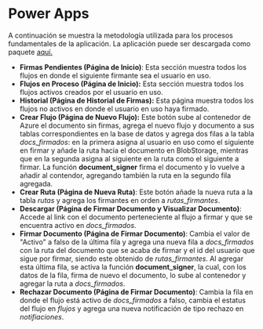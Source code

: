 # Power Apps

A continuación se muestra la metodología utilizada para los procesos fundamentales de la aplicación. La aplicación puede ser descargada como paquete [aquí.](<Power App Source/Morfosis1.0.msapp>)

* **Firmas Pendientes (Página de Inicio)**: Esta sección muestra todos los flujos en donde el siguiente firmante sea el usuario en uso.
* **Flujos en Proceso (Página de Inicio):** Esta sección muestra todos los flujos activos creados por el usuario en uso.
* **Historial (Página de Historial de Firmas):** Esta página muestra todos los flujos no activos en donde el usuario en uso haya firmado.
* **Crear Flujo (Página de Nuevo Flujo):** Este botón sube al contenedor de Azure el documento sin firmas, agrega el nuevo flujo y documento a sus tablas correspondientes en la base de datos y agrega dos filas a la tabla *docs_firmados*: en la primera asigna al usuario en uso como el siguiente en firmar y añade la ruta hacia el documento en BlobStorage, mientras que en la segunda asigna al siguiente en la ruta como el siguiente a firmar. La función **document_signer** firma el documento y lo vuelve a añadir al contendor, agregando también la ruta en la segundo fila agregada.
* **Crear Ruta (Página de Nueva Ruta)**: Este botón añade la nueva ruta a la tabla *rutas* y agrega los firmantes en orden a *rutas_firmantes*.
* **Descargar (Página de Firmar Documento y Visualizar Documento)**: Accede al link con el documento perteneciente al flujo a firmar y que se encuentra activo en *docs_firmados*.
* **Firmar Documento (Página de Firmar Documento)**: Cambia el valor de "Activo" a falso de la última fila y agrega una nueva fila a *docs_firmados* con la ruta del documento que se acaba de firmar y el id del usuario que sigue por firmar, siendo este obtenido de *rutas_firmantes*. Al agregar esta última fila, se activa la función **document_signer**, la cual, con los datos de la fila, firma de nuevo el documento, lo sube al contenedor y agregar la ruta a *docs_firmados*.
* **Rechazar Documento (Página de Firmar Documento)**: Cambia la fila en donde el flujo está activo de *docs_firmados* a falso, cambia el estatus del flujo en *flujos* y agrega una nueva notificación de tipo rechazo en *notifiaciones*.
